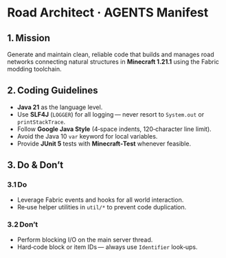 # Road Architect · AGENTS Manifest

## 1. Mission

Generate and maintain clean, reliable code that builds and manages road networks connecting natural structures in **Minecraft 1.21.1** using the Fabric modding toolchain.

## 2. Coding Guidelines

* **Java 21** as the language level.
* Use **SLF4J** (`LOGGER`) for all logging — never resort to `System.out` or `printStackTrace`.
* Follow **Google Java Style** (4‑space indents, 120‑character line limit).
* Avoid the Java 10 `var` keyword for local variables.
* Provide **JUnit 5** tests with **Minecraft‑Test** whenever feasible.

## 3. Do & Don’t

### 3.1 Do

* Leverage Fabric events and hooks for all world interaction.
* Re‑use helper utilities in `util/*` to prevent code duplication.

### 3.2 Don’t

* Perform blocking I/O on the main server thread.
* Hard‑code block or item IDs — always use `Identifier` look‑ups.
